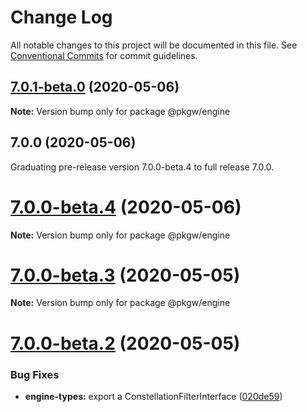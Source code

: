 # Change Log

All notable changes to this project will be documented in this file.
See [Conventional Commits](https://conventionalcommits.org) for commit guidelines.

## [7.0.1-beta.0](https://github.com/pkgw/wwt-webgl-engine/compare/@pkgw/engine@7.0.0...@pkgw/engine@7.0.1-beta.0) (2020-05-06)

**Note:** Version bump only for package @pkgw/engine






## 7.0.0 (2020-05-06)

Graduating pre-release version 7.0.0-beta.4 to full release 7.0.0.

# [7.0.0-beta.4](https://github.com/pkgw/wwt-webgl-engine/compare/@pkgw/engine@7.0.0-beta.3...@pkgw/engine@7.0.0-beta.4) (2020-05-06)

**Note:** Version bump only for package @pkgw/engine






# [7.0.0-beta.3](https://github.com/pkgw/wwt-webgl-engine/compare/@pkgw/engine@7.0.0-beta.2...@pkgw/engine@7.0.0-beta.3) (2020-05-05)

**Note:** Version bump only for package @pkgw/engine






# [7.0.0-beta.2](https://github.com/pkgw/wwt-webgl-engine/compare/@pkgw/engine@7.0.0-beta.1...@pkgw/engine@7.0.0-beta.2) (2020-05-05)


### Bug Fixes

* **engine-types:** export a ConstellationFilterInterface ([020de59](https://github.com/pkgw/wwt-webgl-engine/commit/020de599379d176e11f9e7132d1c00ede70bfea0))
